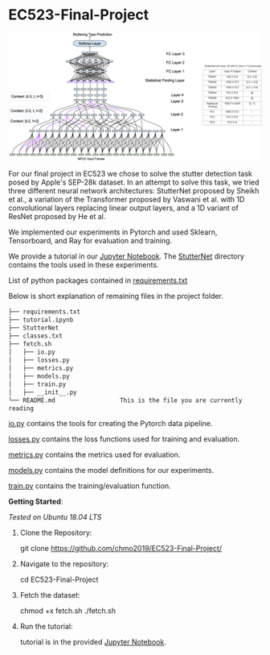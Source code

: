 # EC523-Final-Project

<img src="./images/stutternet.png" alt="screenshot" class="inline"/>

For our final project in EC523 we chose to solve the stutter detection task
posed by Apple's SEP-28k dataset. In an attempt to solve this task, we tried three different neural network architectures: StutterNet proposed by
Sheikh et al., a variation of the Transformer proposed by Vaswani et al. with 1D convolutional layers replacing linear output layers, and a 1D variant of ResNet proposed by He et al.

We implemented our experiments in Pytorch and used Sklearn, Tensorboard, and Ray for evaluation and training.

We provide a tutorial in our [Jupyter Notebook](./tutorial.ipynb). The [StutterNet](./StutterNet) directory contains the tools used in these experiments.

List of python packages contained in [requirements.txt](./requirements.txt)

Below is short explanation of remaining files in the project folder.

```
├── requirements.txt
├── tutorial.ipynb
├── StutterNet
├── classes.txt
├── fetch.sh
│   ├── io.py
│   ├── losses.py
│   ├── metrics.py
│   ├── models.py
│   ├── train.py
│   ├── __init__.py
└── README.md                  This is the file you are currently reading
```

[io.py](StutterNet/io.py) contains the tools for creating the Pytorch data
pipeline.

[losses.py](StutterNet/losses.py) contains the loss functions used for training and evaluation.

[metrics.py](StutterNet/metrics.py) contains the metrics used for evaluation.

[models.py](StutterNet/models.py) contains the model definitions for our experiments.

[train.py](StutterNet/train.py) contains the training/evaluation function.

**Getting Started**:

*Tested on Ubuntu 18.04 LTS*

1. Clone the Repository:
   
   git clone https://github.com/chmo2019/EC523-Final-Project/

2. Navigate to the repository:

   cd EC523-Final-Project

3. Fetch the dataset:

   chmod +x fetch.sh
   ./fetch.sh
   
4. Run the tutorial:

   tutorial is in the provided [Jupyter Notebook](tutorial.ipynb).
